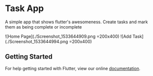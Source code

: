 # Task App

A simple app that shows flutter's awesomeness. Create tasks and mark them as being complete or incomplete

![Home Page](./Screenshot_1533644909.png =200x400)
![Add Task](./Screenshot_1533644994.png =200x400)



## Getting Started

For help getting started with Flutter, view our online
[documentation](https://flutter.io/).
